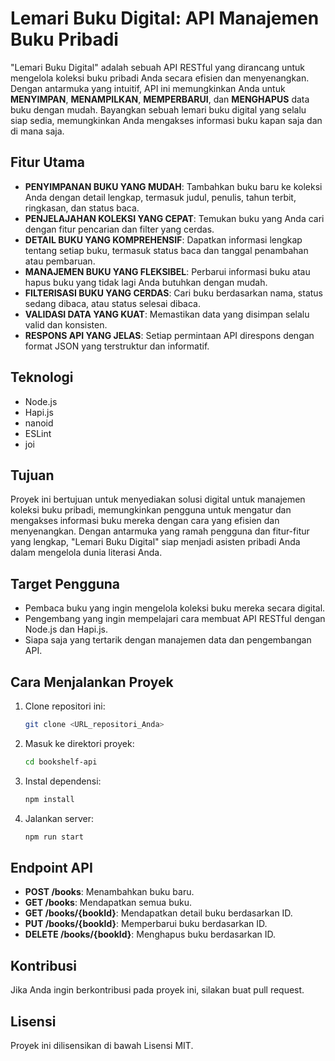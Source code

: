 # Lemari Buku Digital: API Manajemen Buku Pribadi

"Lemari Buku Digital" adalah sebuah API RESTful yang dirancang untuk mengelola koleksi buku pribadi Anda secara efisien dan menyenangkan. Dengan antarmuka yang intuitif, API ini memungkinkan Anda untuk **MENYIMPAN**, **MENAMPILKAN**, **MEMPERBARUI**, dan **MENGHAPUS** data buku dengan mudah. Bayangkan sebuah lemari buku digital yang selalu siap sedia, memungkinkan Anda mengakses informasi buku kapan saja dan di mana saja.

## Fitur Utama

* **PENYIMPANAN BUKU YANG MUDAH**: Tambahkan buku baru ke koleksi Anda dengan detail lengkap, termasuk judul, penulis, tahun terbit, ringkasan, dan status baca.
* **PENJELAJAHAN KOLEKSI YANG CEPAT**: Temukan buku yang Anda cari dengan fitur pencarian dan filter yang cerdas.
* **DETAIL BUKU YANG KOMPREHENSIF**: Dapatkan informasi lengkap tentang setiap buku, termasuk status baca dan tanggal penambahan atau pembaruan.
* **MANAJEMEN BUKU YANG FLEKSIBEL**: Perbarui informasi buku atau hapus buku yang tidak lagi Anda butuhkan dengan mudah.
* **FILTERISASI BUKU YANG CERDAS**: Cari buku berdasarkan nama, status sedang dibaca, atau status selesai dibaca.
* **VALIDASI DATA YANG KUAT**: Memastikan data yang disimpan selalu valid dan konsisten.
* **RESPONS API YANG JELAS**: Setiap permintaan API direspons dengan format JSON yang terstruktur dan informatif.

## Teknologi

* Node.js
* Hapi.js
* nanoid
* ESLint
* joi

## Tujuan

Proyek ini bertujuan untuk menyediakan solusi digital untuk manajemen koleksi buku pribadi, memungkinkan pengguna untuk mengatur dan mengakses informasi buku mereka dengan cara yang efisien dan menyenangkan. Dengan antarmuka yang ramah pengguna dan fitur-fitur yang lengkap, "Lemari Buku Digital" siap menjadi asisten pribadi Anda dalam mengelola dunia literasi Anda.

## Target Pengguna

* Pembaca buku yang ingin mengelola koleksi buku mereka secara digital.
* Pengembang yang ingin mempelajari cara membuat API RESTful dengan Node.js dan Hapi.js.
* Siapa saja yang tertarik dengan manajemen data dan pengembangan API.

## Cara Menjalankan Proyek

1.  Clone repositori ini:

    ```bash
    git clone <URL_repositori_Anda>
    ```

2.  Masuk ke direktori proyek:

    ```bash
    cd bookshelf-api
    ```

3.  Instal dependensi:

    ```bash
    npm install
    ```

4.  Jalankan server:

    ```bash
    npm run start
    ```

## Endpoint API

* **POST /books**: Menambahkan buku baru.
* **GET /books**: Mendapatkan semua buku.
* **GET /books/{bookId}**: Mendapatkan detail buku berdasarkan ID.
* **PUT /books/{bookId}**: Memperbarui buku berdasarkan ID.
* **DELETE /books/{bookId}**: Menghapus buku berdasarkan ID.

## Kontribusi

Jika Anda ingin berkontribusi pada proyek ini, silakan buat pull request.

## Lisensi

Proyek ini dilisensikan di bawah Lisensi MIT.
